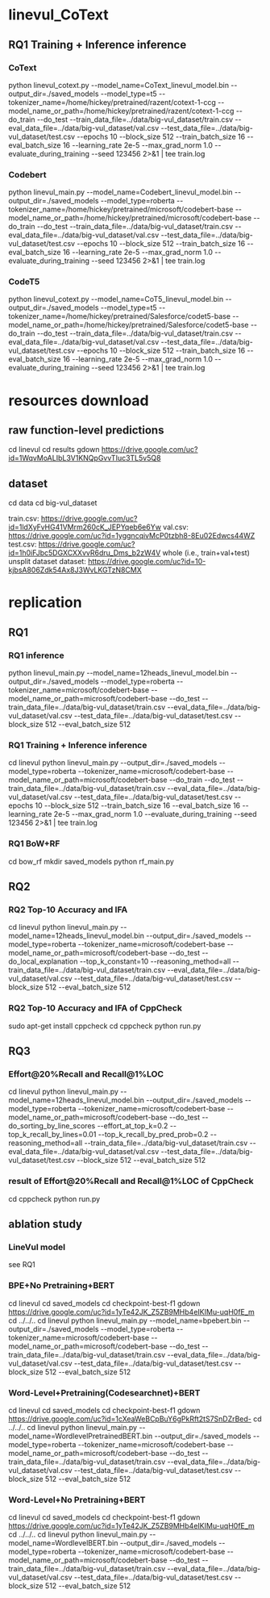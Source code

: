 # linevul_CoText
## RQ1 Training + Inference inference
### CoText
python linevul_cotext.py   --model_name=CoText_linevul_model.bin  --output_dir=./saved_models   --model_type=t5   --tokenizer_name=/home/hickey/pretrained/razent/cotext-1-ccg   --model_name_or_path=/home/hickey/pretrained/razent/cotext-1-ccg   --do_train   --do_test   --train_data_file=../data/big-vul_dataset/train.csv   --eval_data_file=../data/big-vul_dataset/val.csv   --test_data_file=../data/big-vul_dataset/test.csv   --epochs 10   --block_size 512   --train_batch_size 16   --eval_batch_size 16   --learning_rate 2e-5   --max_grad_norm 1.0   --evaluate_during_training   --seed 123456  2>&1 | tee train.log
### Codebert
python linevul_main.py   --model_name=Codebert_linevul_model.bin  --output_dir=./saved_models   --model_type=roberta   --tokenizer_name=/home/hickey/pretrained/microsoft/codebert-base   --model_name_or_path=/home/hickey/pretrained/microsoft/codebert-base   --do_train   --do_test   --train_data_file=../data/big-vul_dataset/train.csv   --eval_data_file=../data/big-vul_dataset/val.csv   --test_data_file=../data/big-vul_dataset/test.csv   --epochs 10   --block_size 512   --train_batch_size 16   --eval_batch_size 16   --learning_rate 2e-5   --max_grad_norm 1.0   --evaluate_during_training   --seed 123456  2>&1 | tee train.log
### CodeT5
python linevul_cotext.py   --model_name=CoT5_linevul_model.bin  --output_dir=./saved_models   --model_type=t5   --tokenizer_name=/home/hickey/pretrained/Salesforce/codet5-base   --model_name_or_path=/home/hickey/pretrained/Salesforce/codet5-base   --do_train   --do_test   --train_data_file=../data/big-vul_dataset/train.csv   --eval_data_file=../data/big-vul_dataset/val.csv   --test_data_file=../data/big-vul_dataset/test.csv   --epochs 10   --block_size 512   --train_batch_size 16   --eval_batch_size 16   --learning_rate 2e-5   --max_grad_norm 1.0   --evaluate_during_training   --seed 123456  2>&1 | tee train.log
# resources download
## raw function-level predictions
cd linevul
cd results
gdown https://drive.google.com/uc?id=1WqvMoALIbL3V1KNQpGvvTIuc3TL5v5Q8

## dataset
cd data
cd big-vul_dataset

train.csv: https://drive.google.com/uc?id=1ldXyFvHG41VMrm260cK_JEPYqeb6e6Yw
val.csv: https://drive.google.com/uc?id=1yggncqivMcP0tzbh8-8Eu02Edwcs44WZ
test.csv: https://drive.google.com/uc?id=1h0iFJbc5DGXCXXvvR6dru_Dms_b2zW4V
whole (i.e., train+val+test) unsplit dataset dataset: https://drive.google.com/uc?id=10-kjbsA806Zdk54Ax8J3WvLKGTzN8CMX

# replication
## RQ1
### RQ1 inference
python linevul_main.py   --model_name=12heads_linevul_model.bin   --output_dir=./saved_models   --model_type=roberta   --tokenizer_name=microsoft/codebert-base   --model_name_or_path=microsoft/codebert-base   --do_test   --train_data_file=../data/big-vul_dataset/train.csv   --eval_data_file=../data/big-vul_dataset/val.csv   --test_data_file=../data/big-vul_dataset/test.csv   --block_size 512   --eval_batch_size 512

### RQ1 Training + Inference inference
cd linevul
python linevul_main.py   --output_dir=./saved_models   --model_type=roberta   --tokenizer_name=microsoft/codebert-base   --model_name_or_path=microsoft/codebert-base   --do_train   --do_test   --train_data_file=../data/big-vul_dataset/train.csv   --eval_data_file=../data/big-vul_dataset/val.csv   --test_data_file=../data/big-vul_dataset/test.csv   --epochs 10   --block_size 512   --train_batch_size 16   --eval_batch_size 16   --learning_rate 2e-5   --max_grad_norm 1.0   --evaluate_during_training   --seed 123456  2>&1 | tee train.log

### RQ1 BoW+RF
cd bow_rf
mkdir saved_models
python rf_main.py

## RQ2
### RQ2 Top-10 Accuracy and IFA

cd linevul
python linevul_main.py   --model_name=12heads_linevul_model.bin   --output_dir=./saved_models   --model_type=roberta   --tokenizer_name=microsoft/codebert-base   --model_name_or_path=microsoft/codebert-base   --do_test   --do_local_explanation   --top_k_constant=10   --reasoning_method=all   --train_data_file=../data/big-vul_dataset/train.csv   --eval_data_file=../data/big-vul_dataset/val.csv   --test_data_file=../data/big-vul_dataset/test.csv   --block_size 512   --eval_batch_size 512

### RQ2 Top-10 Accuracy and IFA of CppCheck
sudo apt-get install cppcheck
cd cppcheck
python run.py

## RQ3
### Effort@20%Recall and Recall@1%LOC
cd linevul
python linevul_main.py   --model_name=12heads_linevul_model.bin   --output_dir=./saved_models   --model_type=roberta   --tokenizer_name=microsoft/codebert-base   --model_name_or_path=microsoft/codebert-base   --do_test   --do_sorting_by_line_scores   --effort_at_top_k=0.2   --top_k_recall_by_lines=0.01   --top_k_recall_by_pred_prob=0.2   --reasoning_method=all   --train_data_file=../data/big-vul_dataset/train.csv   --eval_data_file=../data/big-vul_dataset/val.csv   --test_data_file=../data/big-vul_dataset/test.csv   --block_size 512   --eval_batch_size 512

### result of Effort@20%Recall and Recall@1%LOC of CppCheck
cd cppcheck
python run.py

## ablation study
### LineVul model
see RQ1

### BPE+No Pretraining+BERT
cd linevul
cd saved_models
cd checkpoint-best-f1
gdown https://drive.google.com/uc?id=1yTe42JK_Z5ZB9MHb4eIKIMu-uqH0fE_m
cd ../../..
cd linevul
python linevul_main.py   --model_name=bpebert.bin   --output_dir=./saved_models   --model_type=roberta   --tokenizer_name=microsoft/codebert-base   --model_name_or_path=microsoft/codebert-base   --do_test   --train_data_file=../data/big-vul_dataset/train.csv   --eval_data_file=../data/big-vul_dataset/val.csv   --test_data_file=../data/big-vul_dataset/test.csv   --block_size 512   --eval_batch_size 512

### Word-Level+Pretraining(Codesearchnet)+BERT
cd linevul
cd saved_models
cd checkpoint-best-f1
gdown https://drive.google.com/uc?id=1cXeaWeBCpBuY6gPkRft2tS7SnDZrBed-
cd ../../..
cd linevul
python linevul_main.py   --model_name=WordlevelPretrainedBERT.bin   --output_dir=./saved_models   --model_type=roberta   --tokenizer_name=microsoft/codebert-base   --model_name_or_path=microsoft/codebert-base   --do_test   --train_data_file=../data/big-vul_dataset/train.csv   --eval_data_file=../data/big-vul_dataset/val.csv   --test_data_file=../data/big-vul_dataset/test.csv   --block_size 512   --eval_batch_size 512

### Word-Level+No Pretraining+BERT
cd linevul
cd saved_models
cd checkpoint-best-f1
gdown https://drive.google.com/uc?id=1yTe42JK_Z5ZB9MHb4eIKIMu-uqH0fE_m
cd ../../..
cd linevul
python linevul_main.py   --model_name=WordlevelBERT.bin   --output_dir=./saved_models   --model_type=roberta   --tokenizer_name=microsoft/codebert-base   --model_name_or_path=microsoft/codebert-base   --do_test   --train_data_file=../data/big-vul_dataset/train.csv   --eval_data_file=../data/big-vul_dataset/val.csv   --test_data_file=../data/big-vul_dataset/test.csv   --block_size 512   --eval_batch_size 512